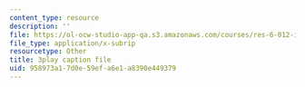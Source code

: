 ```yaml
---
content_type: resource
description: ''
file: https://ol-ocw-studio-app-qa.s3.amazonaws.com/courses/res-6-012-introduction-to-probability-spring-2018/958973a17d0e59efa6e1a8390e449379_zbu8KQx9bqM.vtt
file_type: application/x-subrip
resourcetype: Other
title: 3play caption file
uid: 958973a1-7d0e-59ef-a6e1-a8390e449379
---
```

